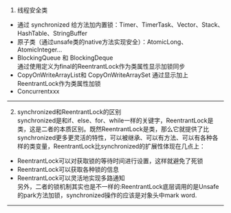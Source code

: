 1. 线程安全类   
- 通过 synchronized 给方法加内置锁：Timer、TimerTask、Vector、Stack、HashTable、StringBuffer  
- 原子类（通过unsafe类的native方法实现安全）：AtomicLong、AtomicInteger...  
- BlockingQueue 和 BlockingDeque  
  通过使用定义为final的ReentrantLock作为类属性显示加锁同步
- CopyOnWriteArrayList和 CopyOnWriteArraySet 
  通过显示加上ReentrantLock作为类属性加锁
- Concurrentxxx


---


2. synchronized和ReentrantLock的区别  
synchronized是和if、else、for、while一样的关键字，ReentrantLock是类，这是二者的本质区别。既然ReentrantLock是类，那么它就提供了比synchronized更多更灵活的特性，可以被继承、可以有方法、可以有各种各样的类变量，ReentrantLock比synchronized的扩展性体现在几点上：
- ReentrantLock可以对获取锁的等待时间进行设置，这样就避免了死锁
- ReentrantLock可以获取各种锁的信息
- ReentrantLock可以灵活地实现多路通知  
另外，二者的锁机制其实也是不一样的:ReentrantLock底层调用的是Unsafe的park方法加锁，synchronized操作的应该是对象头中mark word.

---

